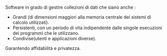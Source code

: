 
Software in grado di gestire collezioni di dati che siano anche :
- Grandi (di dimensioni maggiori alla memoria centrale dei sistemi di calcolo utilizzati).
- Persistenti, con un periodo di vita indipendente dalle singole esecuzioni dei programmi che le utilizzano.
- Condivise(utenti e applicazioni diverse).

Garantendo affidabilità e privatezza.
